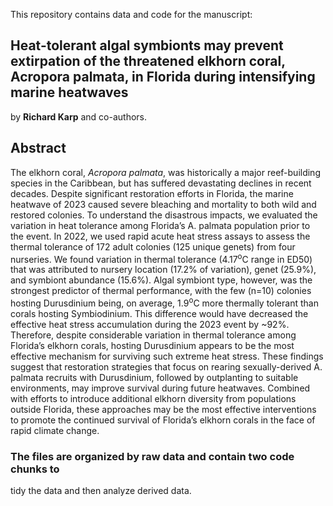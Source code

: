 
This repository contains data and code for the manuscript: 

## Heat-tolerant algal symbionts may prevent extirpation of the threatened elkhorn coral, Acropora palmata, in Florida during intensifying marine heatwaves 
by **Richard Karp** and co-authors.

## Abstract

The elkhorn coral, _Acropora palmata_, was historically a major 
reef-building species in the Caribbean, but has suffered devastating 
declines in recent decades. Despite significant restoration efforts in 
Florida, the marine heatwave of 2023 caused severe bleaching and mortality 
to both wild and restored colonies. To understand the disastrous impacts, 
we evaluated the variation in heat tolerance among Florida’s A. palmata 
population prior to the event. In 2022, we used rapid acute heat stress 
assays to assess the thermal tolerance of 172 adult colonies (125 unique 
genets) from four nurseries. We found variation in thermal tolerance 
(4.17<sup>o</sup>C range in ED50) that was attributed to nursery location (17.2% of 
variation), genet (25.9%), and symbiont abundance (15.6%). Algal symbiont 
type, however, was the strongest predictor of thermal performance, with 
the few (n=10) colonies hosting Durusdinium being, on average, 1.9<sup>o</sup>C more 
thermally tolerant than corals hosting Symbiodinium. This difference would 
have decreased the effective heat stress accumulation during the 2023 
event by ~92%. Therefore, despite considerable variation in thermal 
tolerance among Florida’s elkhorn corals, hosting Durusdinium appears to 
be the most effective mechanism for surviving such extreme heat stress. 
These findings suggest that restoration strategies that focus on rearing 
sexually-derived A. palmata recruits with Durusdinium, followed by 
outplanting to suitable environments, may improve survival during future 
heatwaves. Combined with efforts to introduce additional elkhorn diversity 
from populations outside Florida, these approaches may be the most 
effective interventions to promote the continued survival of Florida’s 
elkhorn corals in the face of rapid climate change. 

### The files are organized by raw data and contain two code chunks to 
tidy the data and then analyze derived data. 


